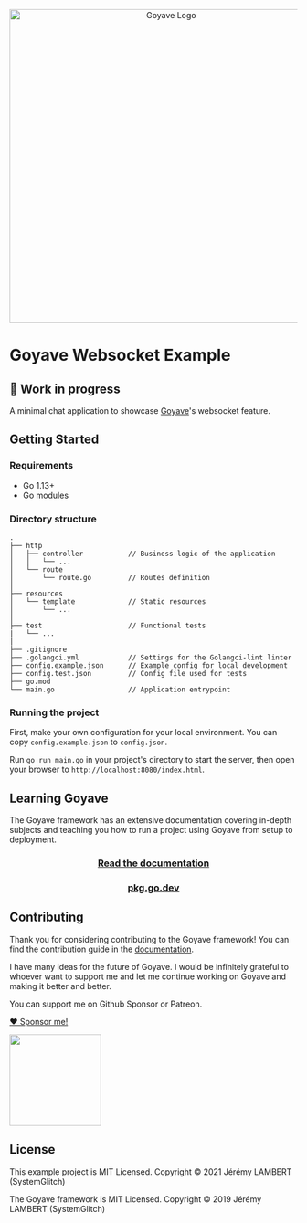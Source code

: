 <p align="center">
    <img src="https://raw.githubusercontent.com/System-Glitch/goyave/master/resources/img/logo/goyave_text.png" alt="Goyave Logo" width="550"/>
</p>

# Goyave Websocket Example

## 🚧 Work in progress

A minimal chat application to showcase [Goyave](https://github.com/System-Glitch/goyave)'s websocket feature.

## Getting Started

### Requirements

- Go 1.13+
- Go modules

### Directory structure

```
.
├── http
│   ├── controller           // Business logic of the application
│   │   └── ...
│   └── route
│       └── route.go         // Routes definition
│
├── resources
│   └── template             // Static resources
│       └── ...
│
├── test                     // Functional tests
|   └── ...
|
├── .gitignore
├── .golangci.yml            // Settings for the Golangci-lint linter
├── config.example.json      // Example config for local development
├── config.test.json         // Config file used for tests
├── go.mod
└── main.go                  // Application entrypoint
```

### Running the project

First, make your own configuration for your local environment. You can copy `config.example.json` to `config.json`.

Run `go run main.go` in your project's directory to start the server, then open your browser to `http://localhost:8080/index.html`.

## Learning Goyave

The Goyave framework has an extensive documentation covering in-depth subjects and teaching you how to run a project using Goyave from setup to deployment.

<a href="https://goyave.dev/guide/installation"><h3 align="center">Read the documentation</h3></a>

<a href="https://pkg.go.dev/github.com/System-Glitch/goyave/v3"><h3 align="center">pkg.go.dev</h3></a>

## Contributing

Thank you for considering contributing to the Goyave framework! You can find the contribution guide in the [documentation](https://goyave.dev/guide/contribution-guide.html).

I have many ideas for the future of Goyave. I would be infinitely grateful to whoever want to support me and let me continue working on Goyave and making it better and better.

You can support me on Github Sponsor or Patreon.

<a href="https://github.com/sponsors/System-Glitch">❤ Sponsor me!</a>

<a href="https://www.patreon.com/bePatron?u=25997573">
    <img src="https://c5.patreon.com/external/logo/become_a_patron_button@2x.png" width="160">
</a>

## License

This example project is MIT Licensed. Copyright © 2021 Jérémy LAMBERT (SystemGlitch) 

The Goyave framework is MIT Licensed. Copyright © 2019 Jérémy LAMBERT (SystemGlitch)
